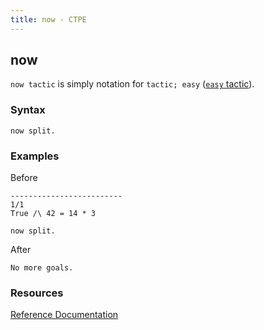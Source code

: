 ```yaml
---
title: now - CTPE
---
```


## now

`now tactic` is simply notation for `tactic; easy` ([`easy` tactic](/ctpe/Automation/easy.html)).

### Syntax

```coq
now split.
```

### Examples

Before
```coq
-------------------------
1/1
True /\ 42 = 14 * 3
```

```coq
now split.
```

After
```coq
No more goals.
```

### Resources

[Reference Documentation](https://coq.inria.fr/doc/master/refman/proofs/automatic-tactics/auto.html#coq:tacn.now)
